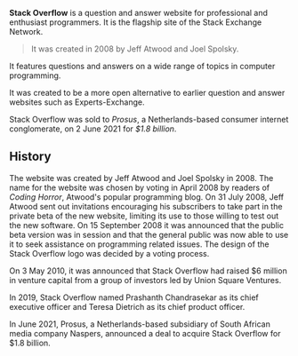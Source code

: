 **Stack Overflow** is a question and answer website for professional and enthusiast programmers. It is the flagship site of the Stack Exchange Network. 



> It was created in 2008 by Jeff Atwood and Joel Spolsky.  



It features questions and answers on a wide range of topics in computer programming.   



It was created to be a more open alternative to earlier question and answer websites such as Experts-Exchange.   



Stack Overflow was sold to *Prosus*, a Netherlands-based consumer internet conglomerate, on 2 June 2021 for *$1.8 billion*.  







## History



The website was created by Jeff Atwood and Joel Spolsky in 2008. The name for the website was chosen by voting in April 2008 by readers of *Coding Horror*, Atwood's popular programming blog. On 31 July 2008, Jeff Atwood sent out invitations encouraging his subscribers to take part in the private beta of the new website, limiting its use to those willing to test out the new software. On 15 September 2008 it was announced that the public beta version was in session and that the general public was now able to use it to seek assistance on programming related issues. The design of the Stack Overflow logo was decided by a voting process.  







On 3 May 2010, it was announced that Stack Overflow had raised $6 million in venture capital from a group of investors led by Union Square Ventures.







In 2019, Stack Overflow named Prashanth Chandrasekar as its chief executive officer and Teresa Dietrich as its chief product officer.







In June 2021, Prosus, a Netherlands-based subsidiary of South African media company Naspers, announced a deal to acquire Stack Overflow for $1.8 billion.